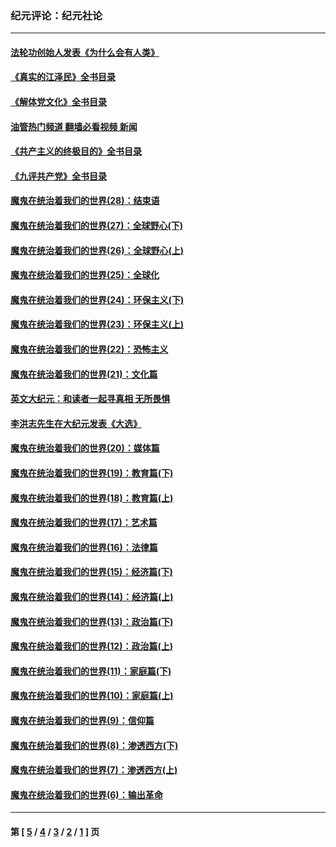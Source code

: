 ### 纪元评论：纪元社论
---
#### [法轮功创始人发表《为什么会有人类》](../../pages/nsc422/n13912117.md?02120330) 
#### [《真实的江泽民》全书目录](../../pages/nsc422/n13721399.md?02120330) 
#### [《解体党文化》全书目录](../../pages/nsc422/n13721157.md?02120330) 
#### [油管热门频道 翻墙必看视频 新闻](ok?02120330)
#### [《共产主义的终极目的》全书目录](../../pages/nsc422/n13721048.md?02120330) 
#### [《九评共产党》全书目录](../../pages/nsc422/n13708085.md?02120330) 
#### [魔鬼在统治着我们的世界(28)：结束语](../../pages/nsc422/n10936246.md?02120330) 
#### [魔鬼在统治着我们的世界(27)：全球野心(下)](../../pages/nsc422/n10928319.md?02120330) 
#### [魔鬼在统治着我们的世界(26)：全球野心(上)](../../pages/nsc422/n10900318.md?02120330) 
#### [魔鬼在统治着我们的世界(25)：全球化](../../pages/nsc422/n10788205.md?02120330) 
#### [魔鬼在统治着我们的世界(24)：环保主义(下)](../../pages/nsc422/n10695307.md?02120330) 
#### [魔鬼在统治着我们的世界(23)：环保主义(上)](../../pages/nsc422/n10688613.md?02120330) 
#### [魔鬼在统治着我们的世界(22)：恐怖主义](../../pages/nsc422/n10614727.md?02120330) 
#### [魔鬼在统治着我们的世界(21)：文化篇](../../pages/nsc422/n10597706.md?02120330) 
#### [英文大纪元：和读者一起寻真相 无所畏惧](../../pages/nsc422/n12542027.md?02120330) 
#### [李洪志先生在大纪元发表《大选》](../../pages/nsc422/n12534746.md?02120330) 
#### [魔鬼在统治着我们的世界(20)：媒体篇](../../pages/nsc422/n10586579.md?02120330) 
#### [魔鬼在统治着我们的世界(19)：教育篇(下)](../../pages/nsc422/n10564808.md?02120330) 
#### [魔鬼在统治着我们的世界(18)：教育篇(上)](../../pages/nsc422/n10526970.md?02120330) 
#### [魔鬼在统治着我们的世界(17)：艺术篇](../../pages/nsc422/n10499093.md?02120330) 
#### [魔鬼在统治着我们的世界(16)：法律篇](../../pages/nsc422/n10485969.md?02120330) 
#### [魔鬼在统治着我们的世界(15)：经济篇(下)](../../pages/nsc422/n10469975.md?02120330) 
#### [魔鬼在统治着我们的世界(14)：经济篇(上)](../../pages/nsc422/n10457370.md?02120330) 
#### [魔鬼在统治着我们的世界(13)：政治篇(下)](../../pages/nsc422/n10448270.md?02120330) 
#### [魔鬼在统治着我们的世界(12)：政治篇(上)](../../pages/nsc422/n10444576.md?02120330) 
#### [魔鬼在统治着我们的世界(11)：家庭篇(下)](../../pages/nsc422/n10440961.md?02120330) 
#### [魔鬼在统治着我们的世界(10)：家庭篇(上)](../../pages/nsc422/n10435448.md?02120330) 
#### [魔鬼在统治着我们的世界(9)：信仰篇](../../pages/nsc422/n10432159.md?02120330) 
#### [魔鬼在统治着我们的世界(8)：渗透西方(下)](../../pages/nsc422/n10429603.md?02120330) 
#### [魔鬼在统治着我们的世界(7)：渗透西方(上)](../../pages/nsc422/n10426013.md?02120330) 
#### [魔鬼在统治着我们的世界(6)：输出革命](../../pages/nsc422/n10421536.md?02120330) 

---
#### 第 [ [5](./5.md?02120330) / [4](./4.md?02120330) / [3](./3.md?02120330) / [2](./2.md?02120330) / [1](./1.md?02120330) ] 页
